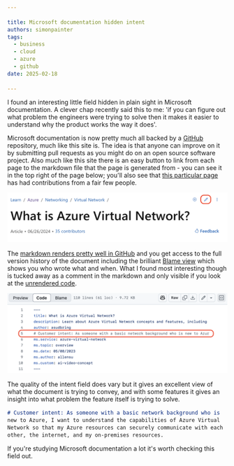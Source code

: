 ```yaml
---

title: Microsoft documentation hidden intent
authors: simonpainter
tags:
  - business
  - cloud
  - azure
  - github
date: 2025-02-18

---
```


I found an interesting little field hidden in plain sight in Microsoft documentation. A clever chap recently said this to me: 'if you can figure out what problem the engineers were trying to solve then it makes it easier to understand why the product works the way it does'.
<!--truncate-->

Microsoft documentation is now pretty much all backed by a [GitHub](https://github.com/MicrosoftDocs) repository, much like this site is. The idea is that anyone can improve on it by submitting pull requests as you might do on an open source software project. Also much like this site there is an easy button to link from each page to the markdown file that the page is generated from - you can see it in the top right of the page below; you'll also see that [this particular page](https://learn.microsoft.com/en-us/azure/virtual-network/virtual-networks-overview) has had contributions from a fair few people.

![Screen capture showing edit button](img/edit_button.png)

The [markdown renders pretty well in GitHub](https://github.com/MicrosoftDocs/azure-docs/blob/main/articles/virtual-network/virtual-networks-overview.md) and you get access to the full version history of the document including the brilliant [Blame view](https://github.com/MicrosoftDocs/azure-docs/blame/main/articles/virtual-network/virtual-networks-overview.md) which shows you who wrote what and when. What I found most interesting though is tucked away as a comment in the markdown and only visible if you look at the [unrendered code](https://github.com/MicrosoftDocs/azure-docs/blob/main/articles/virtual-network/virtual-networks-overview.md?plain=1).

![Screen capture showing code](img/intent.png)

The quality of the intent field does vary but it gives an excellent view of what the document is trying to convey, and with some features it gives an insight into what problem the feature itself is trying to solve.

```markdown
# Customer intent: As someone with a basic network background who is 
new to Azure, I want to understand the capabilities of Azure Virtual
Network so that my Azure resources can securely communicate with each
other, the internet, and my on-premises resources.
```

If you're studying Microsoft documentation a lot it's worth checking this field out.